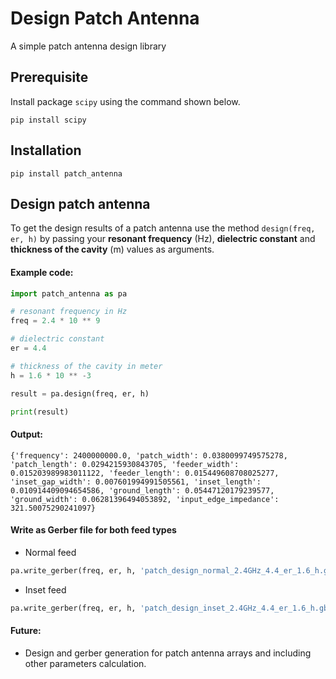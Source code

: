 # Design Patch Antenna

A simple patch antenna design library


## Prerequisite

Install package `scipy` using the command shown below.

```
pip install scipy
```


## Installation

```
pip install patch_antenna
```

## Design patch antenna

To get the design results of a patch antenna use the method `design(freq, er, h)` by passing your 
**resonant frequency** (Hz), **dielectric constant** and **thickness of the cavity** (m) values as arguments.

#### Example code:


```python
import patch_antenna as pa

# resonant frequency in Hz
freq = 2.4 * 10 ** 9

# dielectric constant
er = 4.4

# thickness of the cavity in meter
h = 1.6 * 10 ** -3

result = pa.design(freq, er, h)

print(result)

```

#### Output:

```
{'frequency': 2400000000.0, 'patch_width': 0.0380099749575278, 'patch_length': 0.0294215930843705, 'feeder_width': 0.015203989983011122, 'feeder_length': 0.015449608708025277, 'inset_gap_width': 0.007601994991505561, 'inset_length': 0.010914409094654586, 'ground_length': 0.05447120179239577, 'ground_width': 0.06281396494053892, 'input_edge_impedance': 321.50075290241097}
```


#### Write as Gerber file for both feed types

- Normal feed

```python
pa.write_gerber(freq, er, h, 'patch_design_normal_2.4GHz_4.4_er_1.6_h.gbr', 'normal')
```

- Inset feed

```python
pa.write_gerber(freq, er, h, 'patch_design_inset_2.4GHz_4.4_er_1.6_h.gbr', 'inset')
```

#### Future:

- Design and gerber generation for patch antenna arrays and including other parameters calculation.
